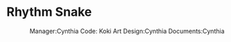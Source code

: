 Rhythm Snake
===
<p style="text-align:right">
Manager:Cynthia
Code: Koki
Art Design:Cynthia
Documents:Cynthia
</p>

